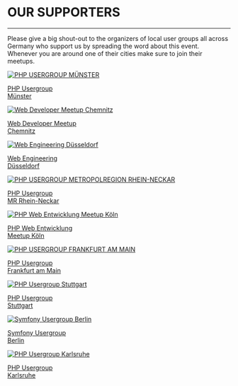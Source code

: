 # OUR SUPPORTERS

---

Please give a big shout-out to the organizers of local user groups all across Germany
who support us by spreading the word about this event. Whenever you are around one
of their cities make sure to join their meetups. 

<div class="row blockspace">
    <div class="col-xs-12 col-sm-6 col-md-4 col-lg-4">
        <a href="https://www.meetup.com/phpugms/" target="_blank" class="blockspace">
            <img src="@baseUrl@/assets/images/supporters/phpug-muenster.png" alt="PHP USERGROUP MÜNSTER" class="img-rounded img-responsive">
            <p class="text-center blockspace">
                PHP Usergroup<br>
                Münster
            </p>
        </a>
    </div>
    <div class="col-xs-12 col-sm-6 col-md-4 col-lg-4">
        <a href="https://www.meetup.com/de-DE/Web-Developer-Chemnitz/" target="_blank" class="blockspace">
            <img src="@baseUrl@/assets/images/supporters/web-dev-chemnitz.png" alt="Web Developer Meetup Chemnitz" class="img-rounded img-responsive">
            <p class="text-center blockspace">
                Web Developer Meetup<br>
                Chemnitz
            </p>
        </a>
    </div>
    <div class="col-xs-12 col-sm-6 col-md-4 col-lg-4">
        <a href="https://www.meetup.com/Web-Engineering-Duesseldorf/" target="_blank" class="blockspace">
            <img src="@baseUrl@/assets/images/supporters/web-eng-dus.png" alt="Web Engineering Düsseldorf" class="img-rounded img-responsive">
            <p class="text-center blockspace">
                Web Engineering<br>
                Düsseldorf
            </p>
        </a>
    </div>
    <div class="col-xs-12 col-sm-6 col-md-4 col-lg-4">
        <a href="https://www.meetup.com/PHPUG-Rhein-Neckar/" target="_blank" class="blockspace">
            <img src="@baseUrl@/assets/images/supporters/phpugmrn.png" alt="PHP USERGROUP METROPOLREGION RHEIN-NECKAR" class="img-rounded img-responsive">
            <p class="text-center blockspace">
                PHP Usergroup<br>
                MR Rhein-Neckar
            </p>
        </a>
    </div>
    <div class="col-xs-12 col-sm-6 col-md-4 col-lg-4">
        <a href="https://www.meetup.com/de-DE/PHP-Web-Entwicklung-Meetup-Koln/" target="_blank" class="blockspace">
            <img src="@baseUrl@/assets/images/supporters/php-web-meetup-cologne.png" alt="PHP Web Entwicklung Meetup Köln" class="img-rounded img-responsive">
            <p class="text-center blockspace">
                PHP Web Entwicklung<br>
                Meetup Köln
            </p>
        </a>
    </div>
    <div class="col-xs-12 col-sm-6 col-md-4 col-lg-4">
        <a href="http://www.phpugffm.de/" target="_blank" class="blockspace">
            <img src="@baseUrl@/assets/images/supporters/phpugffm.png" alt="PHP USERGROUP FRANKFURT AM MAIN" class="img-rounded img-responsive">
            <p class="text-center blockspace">
                PHP Usergroup<br>
                Frankfurt am Main
            </p>
        </a>
    </div>
    <div class="col-xs-12 col-sm-6 col-md-4 col-lg-4">
        <a href="https://www.meetup.com/PHP-User-Group-Stuttgart/" target="_blank" class="blockspace">
            <img src="@baseUrl@/assets/images/supporters/phpugs.png" alt="PHP Usergroup Stuttgart" class="img-rounded img-responsive">
            <p class="text-center blockspace">
                PHP Usergroup<br>
                Stuttgart
            </p>
        </a>
    </div>
    <div class="col-xs-12 col-sm-6 col-md-4 col-lg-4">
        <a href="https://www.meetup.com/sfugberlin/" target="_blank" class="blockspace">
            <img src="@baseUrl@/assets/images/supporters/sfugberlin.png" alt="Symfony Usergroup Berlin" class="img-rounded img-responsive">
            <p class="text-center blockspace">
                Symfony Usergroup<br>
                Berlin
            </p>
        </a>
    </div>
    <div class="col-xs-12 col-sm-6 col-md-4 col-lg-4">
        <a href="https://www.meetup.com/PHP-Usergroup-Karlsruhe/" target="_blank" class="blockspace">
            <img src="@baseUrl@/assets/images/supporters/phpugka.png" alt="PHP Usergroup Karlsruhe" class="img-rounded img-responsive">
            <p class="text-center blockspace">
                PHP Usergroup<br>
                Karlsruhe
            </p>
        </a>
    </div>
</div>